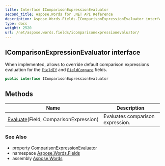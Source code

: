 ```yaml
---
title: Interface IComparisonExpressionEvaluator
second_title: Aspose.Words for .NET API Reference
description: Aspose.Words.Fields.IComparisonExpressionEvaluator interface. When implemented allows to override default comparison expressions evaluation for the FieldIf and FieldCompare fields in C#.
type: docs
weight: 2520
url: /net/aspose.words.fields/icomparisonexpressionevaluator/
---
```

## IComparisonExpressionEvaluator interface

When implemented, allows to override default comparison expressions evaluation for the [`FieldIf`](../fieldif/) and [`FieldCompare`](../fieldcompare/) fields.

```csharp
public interface IComparisonExpressionEvaluator
```

## Methods

| Name | Description |
| --- | --- |
| [Evaluate](../../aspose.words.fields/icomparisonexpressionevaluator/evaluate/)(Field, ComparisonExpression) | Evaluates comparison expression. |

### See Also

* property [ComparisonExpressionEvaluator](../fieldoptions/comparisonexpressionevaluator/)
* namespace [Aspose.Words.Fields](../../aspose.words.fields/)
* assembly [Aspose.Words](../../)
